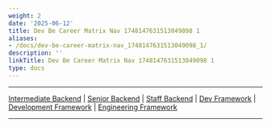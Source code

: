 ```yaml
---
weight: 2
date: '2025-06-12'
title: Dev Be Career Matrix Nav 1748147631513049098 1
aliases:
- /docs/dev-be-career-matrix-nav_1748147631513049098_1/
description: ''
linkTitle: Dev Be Career Matrix Nav 1748147631513049098 1
type: docs
---
```


---

[Intermediate Backend](/handbook/engineering/careers/matrix/development/dev/intermediate/backend/)    |
[Senior Backend](/handbook/engineering/careers/matrix/development/dev/senior/backend/)    |
[Staff Backend](/handbook/engineering/careers/matrix/development/dev/staff/backend/)    |
[Dev Framework](/handbook/engineering/careers/matrix/development/dev/)    |
[Development Framework](/handbook/engineering/careers/matrix/development/)   |
[Engineering Framework](/handbook/engineering/careers/matrix/)

---
